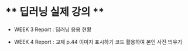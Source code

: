 
# ** 딥러닝 실제 강의 **

  * WEEK 3
    Report : 딥러닝 응용 현황 
  
  * WEEK 4
    Report : 교제 p.44 이미지 표시하기 코드 활용하여 본인 사진 띄우기
    

